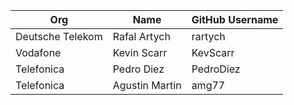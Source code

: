 | Org                    | Name                                      | GitHub Username        |
| -----------------------| ------------------------------------------| -----------------------|
| Deutsche Telekom | Rafal Artych | rartych |
| Vodafone | Kevin Scarr | KevScarr |
| Telefonica | Pedro Diez | PedroDiez  |
| Telefonica | Agustin Martin | amg77 |
